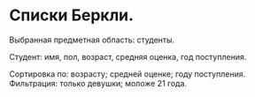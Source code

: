 ﻿# Списки Беркли.  


Выбранная предметная область: студенты.  


Студент: имя, пол, возраст, средняя оценка, год поступления.  

Сортировка по: возрасту; средней оценке; году поступления.  
Фильтрация: только девушки; моложе 21 года. 